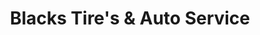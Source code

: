 ---
title: "Blacks Tire's & Auto Service"
url: /smithfield/blacks-tires-and-auto-service/
shop: tyres
---